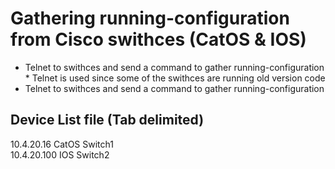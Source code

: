 # Gathering running-configuration from Cisco swithces (CatOS & IOS)

  - Telnet to swithces and send a command to gather running-configuration  
  \* Telnet is used since some of the swithces are running old version code  
  - Telnet to swithces and send a command to gather running-configuration  

## Device List file (Tab delimited)
10.4.20.16 CatOS Switch1  
10.4.20.100 IOS Switch2
